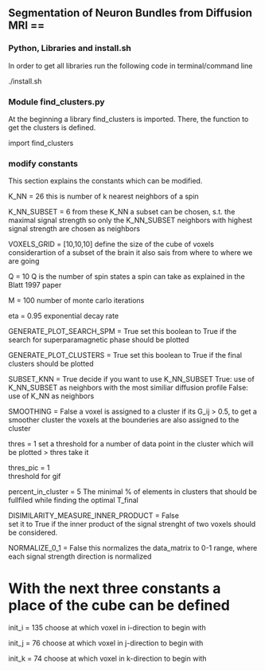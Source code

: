 ## Segmentation of Neuron Bundles from Diffusion MRI ==


### Python, Libraries and install.sh
In order to get all libraries run the following code in terminal/command line

./install.sh


### Module find_clusters.py

At the beginning a library find_clusters is imported. There, the function to get the
clusters is defined.

import find_clusters

### modify constants

This section explains the constants which can be modified.

K_NN = 26										this is number of k nearest 
												neighbors of a spin

K_NN_SUBSET = 6									from these K_NN a subset can be chosen,
												s.t. the maximal signal strength
												so only the K_NN_SUBSET neighbors with 
												highest signal strength are chosen as 
												neighbors

VOXELS_GRID = [10,10,10] 						define the size of the cube of voxels
												considerartion of a subset of the brain
												it also sais from where to where we are 
												going

Q = 10											Q is the number of spin states a spin 
												can take as explained in the Blatt 1997
												paper

M = 100											number of monte carlo iterations

eta = 0.95 										exponential decay rate

GENERATE_PLOT_SEARCH_SPM = True
												set this boolean to True if the search for superparamagnetic phase
												should be plotted	

GENERATE_PLOT_CLUSTERS = True
												set this boolean to True if the final clusters
												should be plotted

SUBSET_KNN = True								decide if you want to use K_NN_SUBSET
												True: 	use of K_NN_SUBSET as neighbors with the most similiar diffusion profile
												False: 	use of K_NN as neighbors

SMOOTHING = False								a voxel is assigned to a cluster if its
												G_ij > 0.5, to get a smoother cluster
												the voxels at the bounderies are also 
												assigned to the cluster 

thres = 1
												set a threshold for a number of
												data point in the cluster which will be plotted
												> thres take it

thres_pic = 1									
												threshold for gif

percent_in_cluster = 5							The minimal % of elements in clusters that should be 										fullfiled while finding the optimal T_final


DISIMILARITY_MEASURE_INNER_PRODUCT = False		
												set it to True if the inner product
												of the signal strenght of two voxels
												should be considered.

NORMALIZE_0_1 = False
												this normalizes the data_matrix to 0-1 range, where each signal strength direction is normalized


# With the next three constants a place of the cube can be defined

init_i = 135									choose at which voxel in i-direction to 
												begin with 

init_j = 76										choose at which voxel in j-direction to 
												begin with

init_k = 74										choose at which voxel in k-direction to 
												begin with








